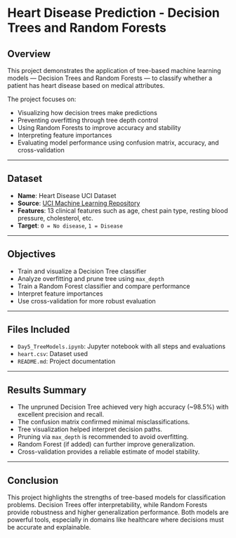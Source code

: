 # Heart Disease Prediction - Decision Trees and Random Forests

## Overview

This project demonstrates the application of tree-based machine learning models — Decision Trees and Random Forests — to classify whether a patient has heart disease based on medical attributes.

The project focuses on:
- Visualizing how decision trees make predictions
- Preventing overfitting through tree depth control
- Using Random Forests to improve accuracy and stability
- Interpreting feature importances
- Evaluating model performance using confusion matrix, accuracy, and cross-validation

---

## Dataset

- **Name**: Heart Disease UCI Dataset
- **Source**: [UCI Machine Learning Repository](https://archive.ics.uci.edu/ml/datasets/Heart+Disease)
- **Features**: 13 clinical features such as age, chest pain type, resting blood pressure, cholesterol, etc.
- **Target**: `0 = No disease`, `1 = Disease`

---

## Objectives

- Train and visualize a Decision Tree classifier
- Analyze overfitting and prune tree using `max_depth`
- Train a Random Forest classifier and compare performance
- Interpret feature importances
- Use cross-validation for more robust evaluation

---

## Files Included

- `Day5_TreeModels.ipynb`: Jupyter notebook with all steps and evaluations
- `heart.csv`: Dataset used
- `README.md`: Project documentation

---

## Results Summary

- The unpruned Decision Tree achieved very high accuracy (~98.5%) with excellent precision and recall.
- The confusion matrix confirmed minimal misclassifications.
- Tree visualization helped interpret decision paths.
- Pruning via `max_depth` is recommended to avoid overfitting.
- Random Forest (if added) can further improve generalization.
- Cross-validation provides a reliable estimate of model stability.

---

## Conclusion

This project highlights the strengths of tree-based models for classification problems. Decision Trees offer interpretability, while Random Forests provide robustness and higher generalization performance. Both models are powerful tools, especially in domains like healthcare where decisions must be accurate and explainable.
